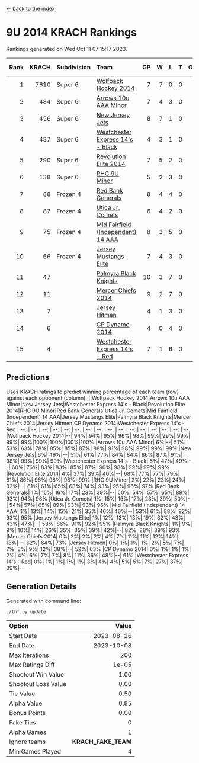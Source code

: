 [<- back to the index](readme.md)
# 9U 2014 KRACH Rankings
Rankings generated on Wed Oct 11 07:15:17 2023.

Rank|KRACH|Subdivision|Team|GP|W|L|T|OTW|OTL|SoS|Exp Wins|Win Diff
---:|---:|:---|:---|---:|---:|---:|---:|---:|---:|---:|---:|---:
1|7610|Super 6|[Wolfpack Hockey 2014](https://gamesheetstats.com/seasons/3664/teams/140871/schedule)|7|7|0|0|0|0|155|7.8|-0.0
2|484|Super 6|[Arrows 10u AAA Minor](https://gamesheetstats.com/seasons/3664/teams/140872/schedule)|7|4|3|0|0|1|2013|4.8|-0.0
3|456|Super 6|[New Jersey Jets](https://gamesheetstats.com/seasons/3664/teams/140881/schedule)|8|7|1|0|0|0|88|7.9|0.0
4|437|Super 6|[Westchester Express 14's - Black](https://gamesheetstats.com/seasons/3664/teams/140873/schedule)|4|3|1|0|0|0|163|3.9|0.0
5|290|Super 6|[Revolution Elite 2014](https://gamesheetstats.com/seasons/3664/teams/140880/schedule)|7|5|2|0|2|0|161|5.9|0.0
6|138|Super 6|[RHC 9U Minor](https://gamesheetstats.com/seasons/3664/teams/140876/schedule)|5|2|3|0|0|0|305|2.9|0.0
7|88|Frozen 4|[Red Bank Generals](https://gamesheetstats.com/seasons/3664/teams/140883/schedule)|8|4|4|0|0|0|939|4.9|0.0
8|87|Frozen 4|[Utica Jr. Comets](https://gamesheetstats.com/seasons/3664/teams/140884/schedule)|6|4|2|0|0|0|48|4.9|0.0
9|75|Frozen 4|[Mid Fairfield (Independent) 14 AAA](https://gamesheetstats.com/seasons/3664/teams/140878/schedule)|8|3|5|0|1|0|1025|3.9|0.0
10|66|Frozen 4|[Jersey Mustangs Elite](https://gamesheetstats.com/seasons/3664/teams/140888/schedule)|7|4|3|0|0|0|118|4.9|0.0
11|47||[Palmyra Black Knights](https://gamesheetstats.com/seasons/3664/teams/140875/schedule)|10|3|7|0|0|1|1537|3.9|0.0
12|11||[Mercer Chiefs 2014](https://gamesheetstats.com/seasons/3664/teams/140885/schedule)|9|2|7|0|0|1|95|2.9|0.0
13|7||[Jersey Hitmen](https://gamesheetstats.com/seasons/3664/teams/140879/schedule)|4|1|3|0|0|0|1552|1.9|0.0
14|6||[CP Dynamo 2014](https://gamesheetstats.com/seasons/3664/teams/140877/schedule)|4|0|4|0|0|0|65|0.9|0.0
15|4||[Westchester Express 14's - Red](https://gamesheetstats.com/seasons/3664/teams/140887/schedule)|7|1|6|0|0|0|29|1.9|0.0

## Predictions
Uses KRACH ratings to predict winning percentage of each team (row) against each opponent (column).
||Wolfpack Hockey 2014|Arrows 10u AAA Minor|New Jersey Jets|Westchester Express 14's - Black|Revolution Elite 2014|RHC 9U Minor|Red Bank Generals|Utica Jr. Comets|Mid Fairfield (Independent) 14 AAA|Jersey Mustangs Elite|Palmyra Black Knights|Mercer Chiefs 2014|Jersey Hitmen|CP Dynamo 2014|Westchester Express 14's - Red
| --: | --: | --: | --: | --: | --: | --: | --: | --: | --: | --: | --: | --: | --: | --: | --: 
|Wolfpack Hockey 2014|--| 94%| 94%| 95%| 96%| 98%| 99%| 99%| 99%| 99%| 99%|100%|100%|100%|100%
|Arrows 10u AAA Minor|  6%|--| 51%| 53%| 63%| 78%| 85%| 85%| 87%| 88%| 91%| 98%| 99%| 99%| 99%
|New Jersey Jets|  6%| 49%|--| 51%| 61%| 77%| 84%| 84%| 86%| 87%| 91%| 98%| 99%| 99%| 99%
|Westchester Express 14's - Black|  5%| 47%| 49%|--| 60%| 76%| 83%| 83%| 85%| 87%| 90%| 98%| 99%| 99%| 99%
|Revolution Elite 2014|  4%| 37%| 39%| 40%|--| 68%| 77%| 77%| 79%| 81%| 86%| 96%| 98%| 98%| 99%
|RHC 9U Minor|  2%| 22%| 23%| 24%| 32%|--| 61%| 61%| 65%| 68%| 74%| 93%| 95%| 96%| 97%
|Red Bank Generals|  1%| 15%| 16%| 17%| 23%| 39%|--| 50%| 54%| 57%| 65%| 89%| 93%| 94%| 96%
|Utica Jr. Comets|  1%| 15%| 16%| 17%| 23%| 39%| 50%|--| 54%| 57%| 65%| 89%| 93%| 93%| 96%
|Mid Fairfield (Independent) 14 AAA|  1%| 13%| 14%| 15%| 21%| 35%| 46%| 46%|--| 53%| 61%| 88%| 92%| 93%| 95%
|Jersey Mustangs Elite|  1%| 12%| 13%| 13%| 19%| 32%| 43%| 43%| 47%|--| 58%| 86%| 91%| 92%| 95%
|Palmyra Black Knights|  1%|  9%|  9%| 10%| 14%| 26%| 35%| 35%| 39%| 42%|--| 82%| 88%| 89%| 93%
|Mercer Chiefs 2014|  0%|  2%|  2%|  2%|  4%|  7%| 11%| 11%| 12%| 14%| 18%|--| 62%| 64%| 73%
|Jersey Hitmen|  0%|  1%|  1%|  1%|  2%|  5%|  7%|  7%|  8%|  9%| 12%| 38%|--| 52%| 63%
|CP Dynamo 2014|  0%|  1%|  1%|  1%|  2%|  4%|  6%|  7%|  7%|  8%| 11%| 36%| 48%|--| 61%
|Westchester Express 14's - Red|  0%|  1%|  1%|  1%|  1%|  3%|  4%|  4%|  5%|  5%|  7%| 27%| 37%| 39%|--

## Generation Details

Generated with command line:
```
./thf.py update
```

| Option | Value |
| :----- | ----: |
| Start Date | 2023-08-26 |
| End Date | 2023-10-08 |
| Max Iterations | 200 |
| Max Ratings Diff | 1e-05 |
| Shootout Win Value | 1.00 |
| Shootout Loss Value | 0.00 |
| Tie Value | 0.50 |
| Alpha Value | 0.85 |
| Bonus Points | 0.00 |
| Fake Ties | 0 |
| Alpha Games | 1 |
| Ignore teams | __KRACH_FAKE_TEAM__ |
| Min Games Played | 4 |

